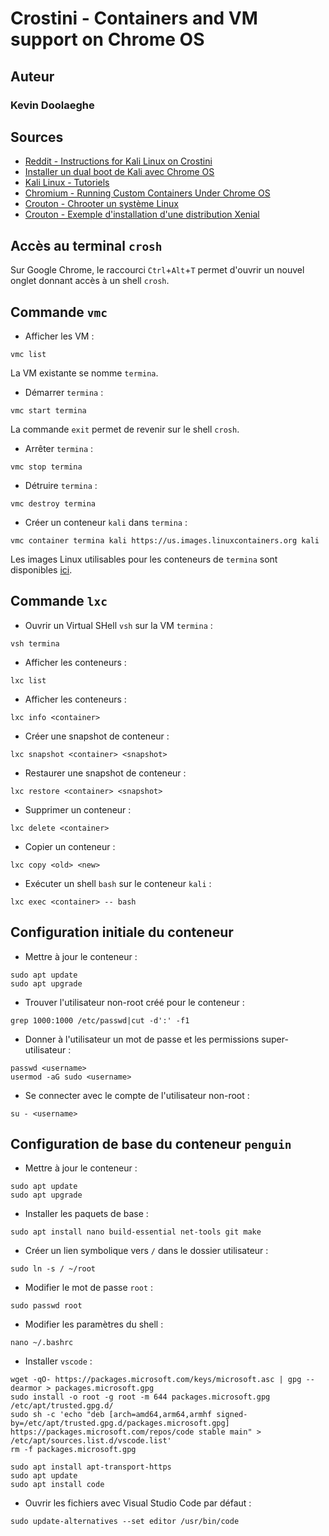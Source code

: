 # Crostini - Containers and VM support on Chrome OS

## Auteur

### Kevin Doolaeghe

## Sources

* [Reddit - Instructions for Kali Linux on Crostini](https://www.reddit.com/r/Crostini/comments/fj8ddg/instructions_for_kali_linux_on_crostini/)
* [Installer un dual boot de Kali avec Chrome OS](https://chromeready.com/4714/install-kali-linux-chromebook/)
* [Kali Linux - Tutoriels](https://www.kali-linux.fr/tutoriels)
* [Chromium - Running Custom Containers Under Chrome OS](https://chromium.googlesource.com/chromiumos/docs/+/master/containers_and_vms.md)
* [Crouton - Chrooter un système Linux](https://github.com/dnschneid/crouton)
* [Crouton - Exemple d'installation d'une distribution Xenial](https://itsfoss.com/install-linux-chromebook/)

## Accès au terminal `crosh`

Sur Google Chrome, le raccourci `Ctrl`+`Alt`+`T` permet d'ouvrir un nouvel onglet donnant accès à un shell `crosh`.

## Commande `vmc`

* Afficher les VM :
```
vmc list
```
La VM existante se nomme `termina`.

* Démarrer `termina` :
```
vmc start termina
```
La commande `exit` permet de revenir sur le shell `crosh`.

* Arrêter `termina` :
```
vmc stop termina
```

* Détruire `termina` :
```
vmc destroy termina
```

* Créer un conteneur `kali` dans `termina` :
```
vmc container termina kali https://us.images.linuxcontainers.org kali
```
Les images Linux utilisables pour les conteneurs de `termina` sont disponibles [ici](https://us.images.linuxcontainers.org).

## Commande `lxc`

* Ouvrir un Virtual SHell `vsh` sur la VM `termina` :
```
vsh termina
```

* Afficher les conteneurs :
```
lxc list
```

* Afficher les conteneurs :
```
lxc info <container>
```

* Créer une snapshot de conteneur :
```
lxc snapshot <container> <snapshot>
```

* Restaurer une snapshot de conteneur :
```
lxc restore <container> <snapshot>
```

* Supprimer un conteneur :
```
lxc delete <container>
```

* Copier un conteneur :
```
lxc copy <old> <new>
```

* Exécuter un shell `bash` sur le conteneur `kali` :
```
lxc exec <container> -- bash
```

## Configuration initiale du conteneur

* Mettre à jour le conteneur :
```
sudo apt update
sudo apt upgrade
```

* Trouver l'utilisateur non-root créé pour le conteneur :
```
grep 1000:1000 /etc/passwd|cut -d':' -f1
```

* Donner à l'utilisateur un mot de passe et les permissions super-utilisateur :
```
passwd <username>
usermod -aG sudo <username>
```

* Se connecter avec le compte de l'utilisateur non-root :
```
su - <username>
```

## Configuration de base du conteneur `penguin`

* Mettre à jour le conteneur :
```
sudo apt update
sudo apt upgrade
```

* Installer les paquets de base :
```
sudo apt install nano build-essential net-tools git make
```

* Créer un lien symbolique vers `/` dans le dossier utilisateur :
```
sudo ln -s / ~/root
```

* Modifier le mot de passe `root` :
```
sudo passwd root
```

* Modifier les paramètres du shell :
```
nano ~/.bashrc
```

* Installer `vscode` :
```
wget -qO- https://packages.microsoft.com/keys/microsoft.asc | gpg --dearmor > packages.microsoft.gpg
sudo install -o root -g root -m 644 packages.microsoft.gpg /etc/apt/trusted.gpg.d/
sudo sh -c 'echo "deb [arch=amd64,arm64,armhf signed-by=/etc/apt/trusted.gpg.d/packages.microsoft.gpg] https://packages.microsoft.com/repos/code stable main" > /etc/apt/sources.list.d/vscode.list'
rm -f packages.microsoft.gpg
```

```
sudo apt install apt-transport-https
sudo apt update
sudo apt install code
```

* Ouvrir les fichiers avec Visual Studio Code par défaut :
```
sudo update-alternatives --set editor /usr/bin/code
```
